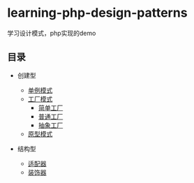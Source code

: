 # learning-php-design-patterns
学习设计模式，php实现的demo

## 目录

+ 创建型
  - [单例模式](https://github.com/JimChenWYU/my-php-awesome/blob/master/learning-php-design-patterns/Singleton/Singleton.php)
  - [工厂模式](https://github.com/JimChenWYU/my-php-awesome/blob/master/learning-php-design-patterns/Factory)
	  - [简单工厂](https://github.com/JimChenWYU/my-php-awesome/blob/master/learning-php-design-patterns/Factory/SimpleFactory/SimpleFactory.php)
	  - [普通工厂](https://github.com/JimChenWYU/my-php-awesome/blob/master/learning-php-design-patterns/Factory/CommonFactory/)
	  - [抽象工厂](https://github.com/JimChenWYU/my-php-awesome/blob/master/learning-php-design-patterns/Factory/AbstractFactory/)
  - [原型模式](https://github.com/JimChenWYU/my-php-awesome/blob/master/learning-php-design-patterns/Prototype/)
  
+ 结构型
  - [适配器](https://github.com/JimChenWYU/my-php-awesome/blob/master/learning-php-design-patterns/Adapter/)
  - [装饰器](https://github.com/JimChenWYU/my-php-awesome/blob/master/learning-php-design-patterns/Decorator/)
